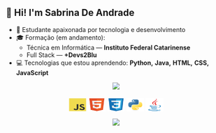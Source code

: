## 🌸 Hi! I'm Sabrina De Andrade

- 🎀 Estudante apaixonada por tecnologia e desenvolvimento 
- 🎓 Formação (em andamento):  
  - Técnica em Informática — **Instituto Federal Catarinense**  
  - Full Stack — **+Devs2Blu**  
- 💻 Tecnologias que estou aprendendo: **Python,** **Java,** **HTML,** **CSS,** **JavaScript**  

<div align="center">
  <a href="https://github.com/SabrinaDeAndrade">
    <img height="180em" src="https://github-readme-stats.vercel.app/api/top-langs/?username=SabrinaDeAndrade&layout=compact&langs_count=6&theme=radical"/>
  </a>
</div>
<div align="center">  
  <div style="display: inline_block"><br>
    <img align="center" height="30" width="40" src="https://raw.githubusercontent.com/devicons/devicon/master/icons/javascript/javascript-original.svg" />
    <img align="center" height="30" width="40" src="https://raw.githubusercontent.com/devicons/devicon/master/icons/html5/html5-original.svg" />
    <img align="center" height="30" width="40" src="https://raw.githubusercontent.com/devicons/devicon/master/icons/css3/css3-original.svg" />
    <img align="center" height="30" width="40" src="https://raw.githubusercontent.com/devicons/devicon/master/icons/python/python-original.svg" />
    <img align="center" height="30" width="40" src="https://raw.githubusercontent.com/devicons/devicon/master/icons/java/java-original.svg" />
  </div>
  <br>  
  <div>
  <a href="https://www.linkedin.com/in/sabrina-de-andrade-9b85b0213" target="_blank"><img src="https://img.shields.io/badge/-LinkedIn-0077B5?style=for-the-badge&logo=linkedin&logoColor=white" target="_blank" /></a>
  </div>
</div>
